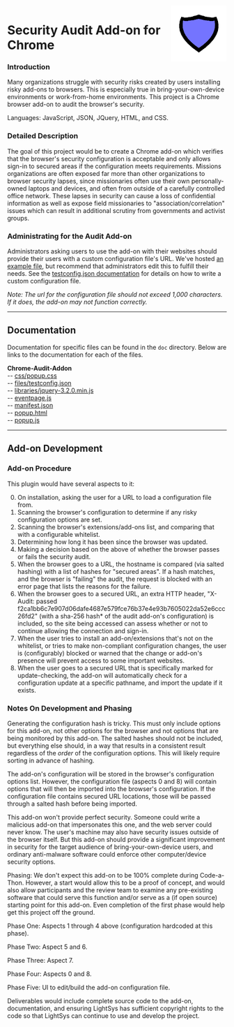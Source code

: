 <img align="right" src="https://raw.githubusercontent.com/LightSys/chrome-audit-addon/master/icon/icon128x128.png">


# Security Audit Add-on for Chrome

### Introduction

Many organizations struggle with security risks created by users installing risky add-ons to browsers. This is especially true in bring-your-own-device environments or work-from-home environments. This project is a Chrome browser add-on to audit the browser's security. 

Languages: JavaScript, JSON, JQuery, HTML, and CSS.

### Detailed Description

The goal of this project would be to create a Chrome add-on which verifies that the browser's security configuration is acceptable and only allows sign-in to secured areas if the configuration meets requirements. Missions organizations are often exposed far more than other organizations to browser security lapses, since missionaries often use their own personally-owned laptops and devices, and often from outside of a carefully controlled office network. These lapses in security can cause a loss of confidential information as well as expose field missionaries to "association/correlation" issues which can result in additional scrutiny from governments and activist groups.

### Administrating for the Audit Add-on

Administrators asking users to use the add-on with their websites should provide their users with a custom configuration file's URL. We've hosted [an example file](https://raw.githubusercontent.com/LightSys/chrome-audit-addon/master/files/testconfig.json), but recommend that administrators edit this to fulfill their needs. See the [testconfig.json documentation](https://github.com/LightSys/chrome-audit-addon/tree/master/doc/files/testconfig.json.md) for details on how to write a custom configuration file.

_Note: The url for the configuration file should not exceed 1,000 characters. If it does, the add-on may not function correctly._

---

## Documentation

Documentation for specific files can be found in the `doc` directory. Below are links to the documentation for each of the files.

**Chrome-Audit-Addon**  
-- [css/popup.css](https://github.com/LightSys/chrome-audit-addon/tree/master/doc/css/popup.css.md)  
-- [files/testconfig.json](https://github.com/LightSys/chrome-audit-addon/tree/master/doc/files/testconfig.json.md)  
-- [libraries/jquery-3.2.0.min.js](https://github.com/LightSys/chrome-audit-addon/blob/master/doc/libraries/jquery-3.2.0.min.js.md)  
-- [eventpage.js](https://github.com/LightSys/chrome-audit-addon/blob/master/doc/eventpage.js.md)  
-- [manifest.json](https://github.com/LightSys/chrome-audit-addon/blob/master/doc/manifest.json.md)  
-- [popup.html](https://github.com/LightSys/chrome-audit-addon/blob/master/doc/popup.html.md)  
-- [popup.js](https://github.com/LightSys/chrome-audit-addon/blob/master/doc/popup.js.md)  

---

## Add-on Development

### Add-on Procedure 
This plugin would have several aspects to it:

0. On installation, asking the user for a URL to load a configuration file from.
1. Scanning the browser's configuration to determine if any risky configuration options are set.
2. Scanning the browser's extensions/add-ons list, and comparing that with a configurable whitelist.
3. Determining how long it has been since the browser was updated.
4. Making a decision based on the above of whether the browser passes or fails the security audit.
5. When the browser goes to a URL, the hostname is compared (via salted hashing) with a list of hashes for
"secured areas". If a hash matches, and the browser is "failing" the audit, the request is blocked with an error page
that lists the reasons for the failure.
6. When the browser goes to a secured URL, an extra HTTP header, "X-Audit: passed
f2ca1bb6c7e907d06dafe4687e579fce76b37e4e93b7605022da52e6ccc26fd2" (with a sha-256 hash* of the audit
add-on's configuration) is included, so the site being accessed can assess whether or not to continue allowing the
connection and sign-in.
7. When the user tries to install an add-on/extensions that's not on the whitelist, or tries to make non-compliant
configuration changes, the user is (configurably) blocked or warned that the change or add-on's presence will
prevent access to some important websites.
8. When the user goes to a secured URL that is specifically marked for update-checking, the add-on will automatically check for a configuration update at a specific pathname, and import the update if it exists.

### Notes On Development and Phasing

Generating the configuration hash is tricky. This must only include options for this add-on, not other options for the browser and not options that are being monitored by this add-on. The salted hashes should not be included, but everything else should, in a way that results in a consistent result regardless of the *order* of the configuration options. This will likely require sorting in advance of hashing.

The add-on's configuration will be stored in the browser's configuration options list. However, the configuration file (aspects 0 and 8) will contain options that will then be imported into the browser's configuration. If the configuration file contains secured URL locations, those will be passed through a salted hash before being imported.

This add-on won't provide perfect security. Someone could write a malicious add-on that impersonates this one, and the web server could never know. The user's machine may also have security issues outside of the browser itself. But this add-on should provide a significant improvement in security for the target audience of bring-your-own-device users, and ordinary anti-malware software could enforce other computer/device security options.

Phasing: We don't expect this add-on to be 100% complete during Code-a-Thon. However, a start would allow this to be a proof of concept, and would also allow participants and the review team to examine any pre-existing software that could serve this function and/or serve as a (if open source) starting point for this add-on. Even completion of the first phase would help get this project off the ground.

Phase One: Aspects 1 through 4 above (configuration hardcoded at this phase).

Phase Two: Aspect 5 and 6.

Phase Three: Aspect 7.

Phase Four: Aspects 0 and 8.

Phase Five: UI to edit/build the add-on configuration file.

Deliverables would include complete source code to the add-on, documentation, and ensuring LightSys has sufficient copyright rights to the code so that LightSys can continue to use and develop the project.

